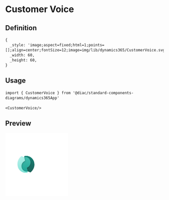# Customer Voice

## Definition

```
{
  _style: 'image;aspect=fixed;html=1;points=[];align=center;fontSize=12;image=img/lib/dynamics365/CustomerVoice.svg;strokeColor=none;',
  _width: 60,
  _height: 60,
}
```

## Usage

```
import { CustomerVoice } from '@diac/standard-components-diagrams/dynamics365App'

<CustomerVoice/>
```

## Preview

<img src="./customer-voice.png" width="200"/>
